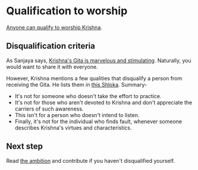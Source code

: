 # Qualification to worship

[Anyone can qualify to worship Krishna](https://rapalearning.github.io/gita-begin/gita/9-30.html).

## Disqualification criteria

As Sanjaya says, [Krishna's Gita is marvelous and stimulating](https://rapalearning.github.io/gita-begin/gita/18-74.html). Naturally, you would want to share it with everyone.

However, Krishna mentions a few qualities that disqualify a person from receiving the Gita.
He lists them in [this Shloka](https://rapalearning.github.io/gita-begin/gita/18-67.html). Summary-

- It's not for someone who doesn't take the effort to practice.
- It's not for those who aren't devoted to Krishna and don't appreciate the carriers of such awareness.
- This isn't for a person who doesn't intend to listen.
- Finally, it's not for the individual who finds fault, whenever someone describes Krishna's virtues and characteristics.

## Next step

Read [the ambition](krishna-gita-ambition.md) and contribute if you haven't disqualified yourself.
